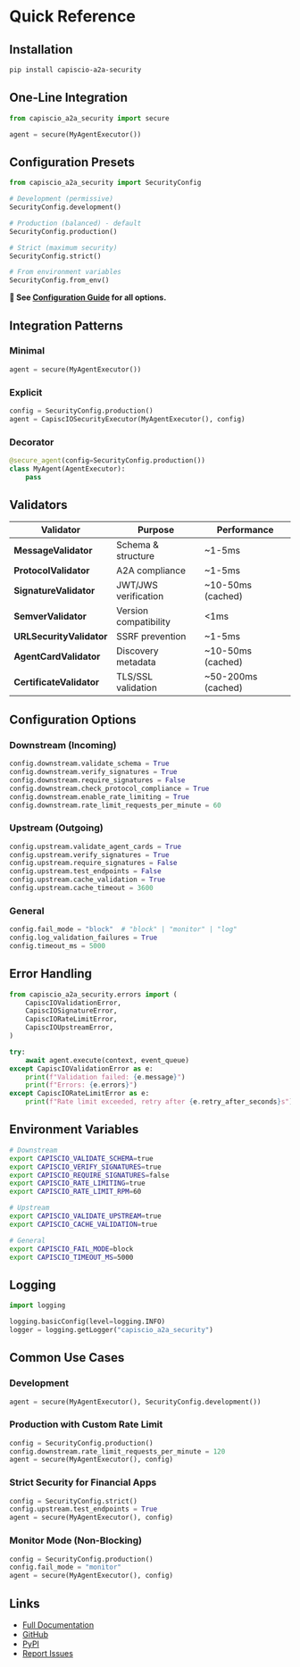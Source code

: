 # Quick Reference

## Installation

```bash
pip install capiscio-a2a-security
```

## One-Line Integration

```python
from capiscio_a2a_security import secure

agent = secure(MyAgentExecutor())
```

## Configuration Presets

```python
from capiscio_a2a_security import SecurityConfig

# Development (permissive)
SecurityConfig.development()

# Production (balanced) - default
SecurityConfig.production()

# Strict (maximum security)
SecurityConfig.strict()

# From environment variables
SecurityConfig.from_env()
```

**📖 See [Configuration Guide](docs/guides/configuration.md) for all options.**

## Integration Patterns

### Minimal
```python
agent = secure(MyAgentExecutor())
```

### Explicit
```python
config = SecurityConfig.production()
agent = CapiscIOSecurityExecutor(MyAgentExecutor(), config)
```

### Decorator
```python
@secure_agent(config=SecurityConfig.production())
class MyAgent(AgentExecutor):
    pass
```

## Validators

| Validator | Purpose | Performance |
|-----------|---------|-------------|
| **MessageValidator** | Schema & structure | ~1-5ms |
| **ProtocolValidator** | A2A compliance | ~1-5ms |
| **SignatureValidator** | JWT/JWS verification | ~10-50ms (cached) |
| **SemverValidator** | Version compatibility | <1ms |
| **URLSecurityValidator** | SSRF prevention | ~1-5ms |
| **AgentCardValidator** | Discovery metadata | ~10-50ms (cached) |
| **CertificateValidator** | TLS/SSL validation | ~50-200ms (cached) |

## Configuration Options

### Downstream (Incoming)

```python
config.downstream.validate_schema = True
config.downstream.verify_signatures = True
config.downstream.require_signatures = False
config.downstream.check_protocol_compliance = True
config.downstream.enable_rate_limiting = True
config.downstream.rate_limit_requests_per_minute = 60
```

### Upstream (Outgoing)

```python
config.upstream.validate_agent_cards = True
config.upstream.verify_signatures = True
config.upstream.require_signatures = False
config.upstream.test_endpoints = False
config.upstream.cache_validation = True
config.upstream.cache_timeout = 3600
```

### General

```python
config.fail_mode = "block"  # "block" | "monitor" | "log"
config.log_validation_failures = True
config.timeout_ms = 5000
```

## Error Handling

```python
from capiscio_a2a_security.errors import (
    CapiscIOValidationError,
    CapiscIOSignatureError,
    CapiscIORateLimitError,
    CapiscIOUpstreamError,
)

try:
    await agent.execute(context, event_queue)
except CapiscIOValidationError as e:
    print(f"Validation failed: {e.message}")
    print(f"Errors: {e.errors}")
except CapiscIORateLimitError as e:
    print(f"Rate limit exceeded, retry after {e.retry_after_seconds}s")
```

## Environment Variables

```bash
# Downstream
export CAPISCIO_VALIDATE_SCHEMA=true
export CAPISCIO_VERIFY_SIGNATURES=true
export CAPISCIO_REQUIRE_SIGNATURES=false
export CAPISCIO_RATE_LIMITING=true
export CAPISCIO_RATE_LIMIT_RPM=60

# Upstream
export CAPISCIO_VALIDATE_UPSTREAM=true
export CAPISCIO_CACHE_VALIDATION=true

# General
export CAPISCIO_FAIL_MODE=block
export CAPISCIO_TIMEOUT_MS=5000
```

## Logging

```python
import logging

logging.basicConfig(level=logging.INFO)
logger = logging.getLogger("capiscio_a2a_security")
```

## Common Use Cases

### Development
```python
agent = secure(MyAgentExecutor(), SecurityConfig.development())
```

### Production with Custom Rate Limit
```python
config = SecurityConfig.production()
config.downstream.rate_limit_requests_per_minute = 120
agent = secure(MyAgentExecutor(), config)
```

### Strict Security for Financial Apps
```python
config = SecurityConfig.strict()
config.upstream.test_endpoints = True
agent = secure(MyAgentExecutor(), config)
```

### Monitor Mode (Non-Blocking)
```python
config = SecurityConfig.production()
config.fail_mode = "monitor"
agent = secure(MyAgentExecutor(), config)
```

## Links

- [Full Documentation](https://docs.capisc.io/a2a-security)
- [GitHub](https://github.com/capiscio/a2a-security)
- [PyPI](https://pypi.org/project/capiscio-a2a-security/)
- [Report Issues](https://github.com/capiscio/a2a-security/issues)
